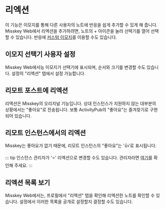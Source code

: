 # 리엑션
이 기능은 이모지를 통해 다른 사용자의 노트에 반응을 쉽게 추가할 수 있게 해 줍니다.
Misskey Web에서 리엑션을 추가하려면, 노트의 + 아이콘을 눌러 선택기를 열어 선택할 수 있습니다.
반응에 [커스텀 이모지](./custom-emoji.md)를 이용할 수도 있습니다.

## 이모지 선택기 사용자 설정
Misskey Web에서능 이모지가 선택기에 표시되며, 순서와 크기를 변경할 수도 있습니다.
설정의 "리엑션" 탭에서 설정 가능합니다.

## 리모트 포스트에 리엑션
리엑션은 Misskey의 오리지널 기능입니다. 상대 인스턴스가 지원하지 않는 대부분의 상황에서는 "좋아요"로 전송됩니다.
보통 ActivityPub의 "좋아요"는 즐겨찾기로 구현되어 있습니다.

## 리모트 인스턴스에서의 리엑션
Misskey는 좋아요가 없기 때문에, 리모트 인스턴스의 "좋아요"는 '👍'로 표시됩니다.

::: tip
인스턴스 관리자가 '⭐' 리엑션으로 변경할 수도 있습니다.
관리자라면 [여기](../admin/default-reaction.md)를 확인해 주세요.
:::

## 리엑션 목록 보기
Misskey Web에서는, 프로필에서 "리엑션" 탭을 확인해 리엑션한 노트를 확인할 수 있습니다.
설정에서 이러한 목록을 공개로 설정할지 결정할 수도 있습니다.
